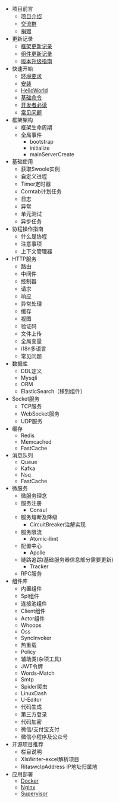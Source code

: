 - 项目前言
  - [项目介绍](Preface/intro.md)
  - [交流群](Preface/contact.md)
  - [捐赠](Preface/donate.md)
- 更新记录
  - [框架更新记录](Update/main.md)
  - [组件更新记录](Update/component.md)
  - [版本升级指南](Update/instruct.md)
- 快速开始
  - [环境要求](QuickStart/environment.md)
  - [安装](QuickStart/install.md)
  - [HelloWorld](QuickStart/helloworld.md)
  - [基础命令](QuickStart/command.md)
  - [开发者必读](QuickStart/notice.md)
  - [常见问题](QuickStart/problem.md)
- 框架架构
  - 框架生命周期
  - 全局事件
    - bootstrap
    - initialize
    - mainServerCreate  
- 基础使用
  - 获取Swoole实例
  - 自定义进程
  - Timer定时器
  - Corntab计划任务
  - 日志
  - 异常
  - 单元测试
  - 异步任务
- 协程操作指南
  - 什么是协程
  - 注意事项
  - 上下文管理器
- HTTP服务
  - 路由
  - 中间件
  - 控制器
  - 请求
  - 响应
  - 异常处理
  - 缓存
  - 视图
  - 验证码
  - 文件上传
  - 全局变量
  - i18n多语言
  - 常见问题
- 数据库
  - DDL定义
  - Mysqli
  - ORM
  - ElasticSearch（移到组件）
- Socket服务
  - TCP服务
  - WebSocket服务
  - UDP服务
- 缓存
  - Redis
  - Memcached
  - FastCache
- 消息队列
  - Queue
  - Kafka
  - Nsq
  - FastCache
- 微服务
  - 微服务理念
  - 服务注册
    - Consul
  - 服务熔断及降级
    - CircuitBreaker注解实现
  - 服务限流
    - Atomic-limt
  - 配置中心
    - Apolle
  - 链路追踪(基础服务器信息部分需要更新)
    - Tracker
  - RPC服务
- 组件库
  - 内置组件
  - Spl组件
  - 连接池组件
  - Client组件
  - Actor组件
  - Whoops
  - Oss
  - SyncInvoker
  - 热重载
  - Policy
  - 辅助类(杂项工具)
  - JWT令牌
  - Words-Match
  - Smtp
  - Spider爬虫
  - LinuxDash
  - U-Editor
  - 代码生成
  - 第三方登录
  - 代码加密
  - 微信/支付宝支付
  - 微信小程序及公众号
- 开源项目推荐
  - 栏目说明
  - XlsWriter-excel解析项目
  - RitaswcIpAddress IP地址归属地
- 应用部署
  - [Docker](Deploy/docker.md)
  - [Nginx](Deploy/nginx.md)
  - [Supervisor](Deploy/supervisor.md)